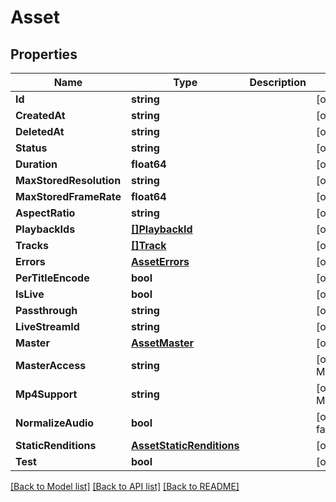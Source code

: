 # Asset

## Properties
Name | Type | Description | Notes
------------ | ------------- | ------------- | -------------
**Id** | **string** |  | [optional] 
**CreatedAt** | **string** |  | [optional] 
**DeletedAt** | **string** |  | [optional] 
**Status** | **string** |  | [optional] 
**Duration** | **float64** |  | [optional] 
**MaxStoredResolution** | **string** |  | [optional] 
**MaxStoredFrameRate** | **float64** |  | [optional] 
**AspectRatio** | **string** |  | [optional] 
**PlaybackIds** | [**[]PlaybackId**](PlaybackID.md) |  | [optional] 
**Tracks** | [**[]Track**](Track.md) |  | [optional] 
**Errors** | [**AssetErrors**](Asset_errors.md) |  | [optional] 
**PerTitleEncode** | **bool** |  | [optional] 
**IsLive** | **bool** |  | [optional] 
**Passthrough** | **string** |  | [optional] 
**LiveStreamId** | **string** |  | [optional] 
**Master** | [**AssetMaster**](Asset_master.md) |  | [optional] 
**MasterAccess** | **string** |  | [optional] [default to MASTER_ACCESS_NONE]
**Mp4Support** | **string** |  | [optional] [default to MP4_SUPPORT_NONE]
**NormalizeAudio** | **bool** |  | [optional] [default to false]
**StaticRenditions** | [**AssetStaticRenditions**](Asset_static_renditions.md) |  | [optional] 
**Test** | **bool** |  | [optional] 

[[Back to Model list]](../README.md#documentation-for-models) [[Back to API list]](../README.md#documentation-for-api-endpoints) [[Back to README]](../README.md)


